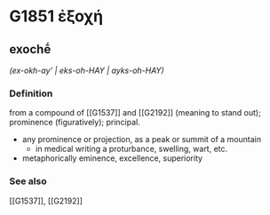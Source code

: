 # G1851 ἐξοχή

## exochḗ

_(ex-okh-ay' | eks-oh-HAY | ayks-oh-HAY)_

### Definition

from a compound of [[G1537]] and [[G2192]] (meaning to stand out); prominence (figuratively); principal.

- any prominence or projection, as a peak or summit of a mountain
  - in medical writing a proturbance, swelling, wart, etc.
- metaphorically eminence, excellence, superiority

### See also

[[G1537]], [[G2192]]

